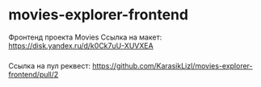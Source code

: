 # movies-explorer-frontend
Фронтенд проекта Movies
Ссылка на макет: 
https://disk.yandex.ru/d/k0Ck7uU-XUVXEA
###
Ссылка на пул реквест: 
https://github.com/KarasikLizl/movies-explorer-frontend/pull/2